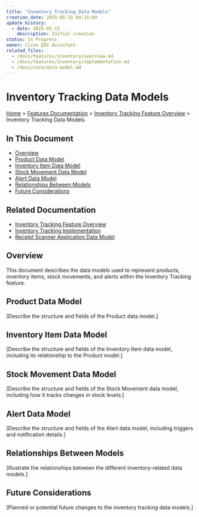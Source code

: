 ```yaml
---
title: "Inventory Tracking Data Models"
creation_date: 2025-05-15 04:15:00
update_history:
  - date: 2025-05-15
    description: Initial creation
status: In Progress
owner: Cline EDI Assistant
related_files:
  - /docs/features/inventory/overview.md
  - /docs/features/inventory/implementation.md
  - /docs/core/data-model.md
---
```


# Inventory Tracking Data Models

[Home](/docs) > [Features Documentation](/docs/features) > [Inventory Tracking Feature Overview](../inventory/overview.md) > Inventory Tracking Data Models

## In This Document
- [Overview](#overview)
- [Product Data Model](#product-data-model)
- [Inventory Item Data Model](#inventory-item-data-model)
- [Stock Movement Data Model](#stock-movement-data-model)
- [Alert Data Model](#alert-data-model)
- [Relationships Between Models](#relationships-between-models)
- [Future Considerations](#future-considerations)

## Related Documentation
- [Inventory Tracking Feature Overview](./overview.md)
- [Inventory Tracking Implementation](./implementation.md)
- [Receipt Scanner Application Data Model](../../core/data-model.md)

## Overview

This document describes the data models used to represent products, inventory items, stock movements, and alerts within the Inventory Tracking feature.

## Product Data Model

[Describe the structure and fields of the Product data model.]

## Inventory Item Data Model

[Describe the structure and fields of the Inventory Item data model, including its relationship to the Product model.]

## Stock Movement Data Model

[Describe the structure and fields of the Stock Movement data model, including how it tracks changes in stock levels.]

## Alert Data Model

[Describe the structure and fields of the Alert data model, including triggers and notification details.]

## Relationships Between Models

[Illustrate the relationships between the different inventory-related data models.]

## Future Considerations

[Planned or potential future changes to the inventory tracking data models.]
